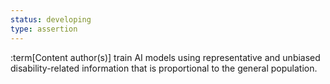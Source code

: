 ```yaml
---
status: developing
type: assertion
---
```


:term[Content author(s)] train AI models using representative and unbiased disability-related information that is proportional to the general population. 